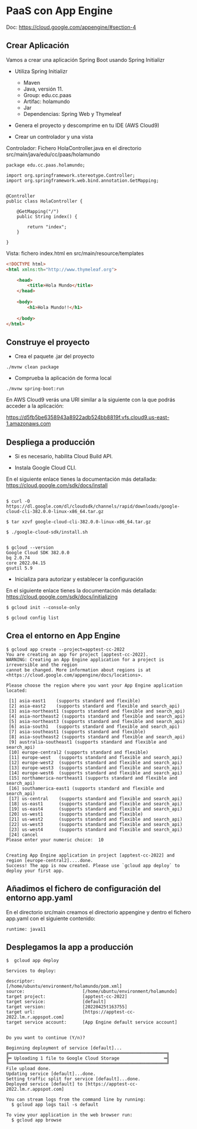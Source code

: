 # PaaS con App Engine

Doc: https://cloud.google.com/appengine/#section-4


## Crear Aplicación

Vamos a crear una aplicación Spring Boot usando Spring Initializr

- Utiliza Spring Initializr

    - Maven
    - Java, versión 11.
    - Group: edu.cc.paas
    - Artifac: holamundo
    - Jar
    - Dependencias: Spring Web y Thymeleaf

- Genera el proyecto y descomprime en tu IDE (AWS Cloud9)

- Crear un controlador y una vista

Controlador: Fichero HolaController.java en el directorio src/main/java/edu/cc/paas/holamundo

```
package edu.cc.paas.holamundo;

import org.springframework.stereotype.Controller;
import org.springframework.web.bind.annotation.GetMapping;


@Controller
public class HolaController {
    
    @GetMapping("/")
	public String index() {
	    
		return "index";
	}
    
}
```
Vista: fichero index.html en src/main/resource/templates

```html
<!DOCTYPE html>
<html xmlns:th="http://www.thymeleaf.org">

    <head>
        <title>Hola Mundo</title>
    </head>
    
    <body>
        <h1>Hola Mundo!!</h1>
	
	</body>
</html>

```

## Construye el proyecto

- Crea el paquete .jar del proyecto

```
./mvnw clean package
```

- Comprueba la aplicación de forma local
 
```
./mvnw spring-boot:run

```

En AWS Cloud9 verás una URl similar a la siguiente con la que podrás acceder a la aplicación:

https://d5fb5be6358943a8922adb524bb8819f.vfs.cloud9.us-east-1.amazonaws.com





## Despliega a producción

- Si es necesario, habilita Cloud Build API. 

- Instala Google Cloud CLI. 

En el siguiente enlace tienes la documentación más detallada: https://cloud.google.com/sdk/docs/install

```

$ curl -O https://dl.google.com/dl/cloudsdk/channels/rapid/downloads/google-cloud-cli-382.0.0-linux-x86_64.tar.gz

$ tar xzvf google-cloud-cli-382.0.0-linux-x86_64.tar.gz 

$ ./google-cloud-sdk/install.sh


$ gcloud --version
Google Cloud SDK 382.0.0
bq 2.0.74
core 2022.04.15
gsutil 5.9
```


- Inicializa para autorizar y establecer la configuración


En el siguiente enlace tienes la documentación más detallada: https://cloud.google.com/sdk/docs/initializing

```
$ gcloud init --console-only

$ gcloud config list
```

## Crea el entorno en App Engine

```
$ gcloud app create --project=apptest-cc-2022
You are creating an app for project [apptest-cc-2022].
WARNING: Creating an App Engine application for a project is irreversible and the region
cannot be changed. More information about regions is at
<https://cloud.google.com/appengine/docs/locations>.

Please choose the region where you want your App Engine application located:

 [1] asia-east1    (supports standard and flexible)
 [2] asia-east2    (supports standard and flexible and search_api)
 [3] asia-northeast1 (supports standard and flexible and search_api)
 [4] asia-northeast2 (supports standard and flexible and search_api)
 [5] asia-northeast3 (supports standard and flexible and search_api)
 [6] asia-south1   (supports standard and flexible and search_api)
 [7] asia-southeast1 (supports standard and flexible)
 [8] asia-southeast2 (supports standard and flexible and search_api)
 [9] australia-southeast1 (supports standard and flexible and search_api)
 [10] europe-central2 (supports standard and flexible)
 [11] europe-west   (supports standard and flexible and search_api)
 [12] europe-west2  (supports standard and flexible and search_api)
 [13] europe-west3  (supports standard and flexible and search_api)
 [14] europe-west6  (supports standard and flexible and search_api)
 [15] northamerica-northeast1 (supports standard and flexible and search_api)
 [16] southamerica-east1 (supports standard and flexible and search_api)
 [17] us-central    (supports standard and flexible and search_api)
 [18] us-east1      (supports standard and flexible and search_api)
 [19] us-east4      (supports standard and flexible and search_api)
 [20] us-west1      (supports standard and flexible)
 [21] us-west2      (supports standard and flexible and search_api)
 [22] us-west3      (supports standard and flexible and search_api)
 [23] us-west4      (supports standard and flexible and search_api)
 [24] cancel
Please enter your numeric choice:  10


Creating App Engine application in project [apptest-cc-2022] and region [europe-central2]....done.                                                                                          
Success! The app is now created. Please use `gcloud app deploy` to deploy your first app.
```


## Añadimos el fichero de configuración del entorno app.yaml

En el directorio src/main creamos el directorio appengine y dentro el fichero app.yaml con el siguiente contenido:

```
runtime: java11
``` 

## Desplegamos la app a producción

```
$  gcloud app deploy

Services to deploy:

descriptor:                  [/home/ubuntu/environment/holamundo/pom.xml]
source:                      [/home/ubuntu/environment/holamundo]
target project:              [apptest-cc-2022]
target service:              [default]
target version:              [20220425t163755]
target url:                  [https://apptest-cc-2022.lm.r.appspot.com]
target service account:      [App Engine default service account]


Do you want to continue (Y/n)?  

Beginning deployment of service [default]...
╔════════════════════════════════════════════════════════════╗
╠═ Uploading 1 file to Google Cloud Storage                 ═╣
╚════════════════════════════════════════════════════════════╝
File upload done.
Updating service [default]...done.                                                                                                                                                          
Setting traffic split for service [default]...done.                                                                                                                                         
Deployed service [default] to [https://apptest-cc-2022.lm.r.appspot.com]

You can stream logs from the command line by running:
  $ gcloud app logs tail -s default

To view your application in the web browser run:
  $ gcloud app browse
``` 

